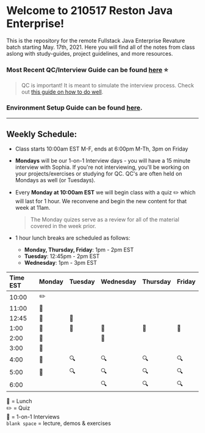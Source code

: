 # Welcome to 210517 Reston Java Enterprise!
This is the repository for the remote Fullstack Java Enterprise Revature batch starting May. 17th, 2021.
Here you will find all of the notes from class aslong with study-guides, project guidelines, and more resources.

### Most Recent QC/Interview Guide can be found [here](https://github.com/210517-Enterprise/demos/blob/main/week1/README.md) :star:
> QC is important! It is meant to simulate the interview process.  Check out [this guide on how to do well](https://github.com/210517-Enterprise/demos/blob/main/how-to-do-well-in-qc.md). 

### Environment Setup Guide can be found [here](https://github.com/sophiagavrila/environment-setup).
---

## Weekly Schedule:
* Class starts 10:00am EST M-F, ends at 6:00pm M-Th, 3pm on Friday
* **Mondays** will be our 1-on-1 Interview days - you will have a 15 minute interview with Sophia.  If you're not interviewing, you'll be working on your projects/exercises or studying for QC. QC's are often held on Mondays as well (or Tuesdays).
* Every **Monday at 10:00am EST** we will begin class with a quiz :pencil2: which will last for 1 hour.  We reconvene and begin the new content for that week at 11am.
  > The Monday quizes serve as a review for all of the material covered in the week prior.

* 1 hour lunch breaks are scheduled as follows:
  - **Monday, Thursday, Friday**: 1pm - 2pm EST
  - **Tuesday**: 12:45pm - 2pm EST
  - **Wednesday**: 1pm - 3pm EST
 

Time EST |  Monday | Tuesday | Wednesday | Thursday |   Friday   |
:--------|---------|---------|-----------|----------|------------|
10:00    |   :pencil2:      |         |           |          |            |
11:00    |   :speech_balloon:      |         |           |          |            |
12:45    | :speech_balloon: | :pizza:        |           |          |            |
1:00    | :pizza:  |  :pizza:       |  :pizza:        |    :pizza:      |    :pizza:       |
2:00    |   :speech_balloon:      |         |  :pizza:          |          |            |
3:00    |   :speech_balloon:      |         |           |          |            |
4:00    |  :speech_balloon:       |  :mag:     |      :mag:     |   :mag:       |   :mag:         |
5:00    |  :speech_balloon:       |  :mag:       |   :mag:        |    :mag:      |    :mag:      | 
6:00    |        |         |   :mag:        |   :mag:       |   :mag:         |

:pizza: = Lunch <br>
:pencil2: = Quiz <br>
:speech_balloon: = 1-on-1 Interviews <br>
`blank space` = lecture, demos & exercises
